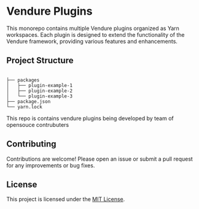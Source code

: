 # Vendure Plugins

This monorepo contains multiple Vendure plugins organized as Yarn workspaces. Each plugin is designed to extend the functionality of the Vendure framework, providing various features and enhancements.

## Project Structure
```

├── packages
│   ├── plugin-example-1
│   ├── plugin-example-2
│   └── plugin-example-3
├── package.json
└── yarn.lock

```


This repo is contains vendure plugins being developed by team of opensouce contrubuters

## Contributing

Contributions are welcome! Please open an issue or submit a pull request for any improvements or bug fixes.

## License

This project is licensed under the [MIT License](LICENSE).
